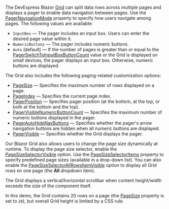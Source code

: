 The DevExpress Blazor [Grid](https://docs.devexpress.com/Blazor/403143/grid) can split data rows across multiple pages and displays a pager to enable data navigation between pages. Use the [PagerNavigationMode](https://docs.devexpress.com/Blazor/DevExpress.Blazor.DxGrid.PagerNavigationMode) property to specify how users navigate among pages. The following values are available:

* `InputBox` — The pager includes an input box. Users can enter the desired page value within it.
* `NumericButtons` — The pager includes numeric buttons.
* `Auto` (default) — If the number of pages is greater than or equal to the [PagerSwitchToInputBoxButtonCount](https://docs.devexpress.com/Blazor/DevExpress.Blazor.DxGrid.PagerSwitchToInputBoxButtonCount) value or the Grid is displayed on small devices, the pager displays an input box. Otherwise, numeric buttons are displayed.

The Grid also includes the following paging-related customization options:
* [PageSize](https://docs.devexpress.com/Blazor/DevExpress.Blazor.DxGrid.PageSize) — Specifies the maximum number of rows displayed on a page.
* [PageIndex](https://docs.devexpress.com/Blazor/DevExpress.Blazor.DxGrid.PageIndex) — Specifies the current page index.
* [PagerPosition](https://docs.devexpress.com/Blazor/DevExpress.Blazor.DxGrid.PagerPosition) — Specifies pager position (at the bottom, at the top, or both at the bottom and the top).
* [PagerVisibleNumericButtonCount](https://docs.devexpress.com/Blazor/DevExpress.Blazor.DxGrid.PagerVisibleNumericButtonCount) — Specifies the maximum number of numeric buttons displayed in the pager.
* [PagerAutoHideNavButtons](https://docs.devexpress.com/Blazor/DevExpress.Blazor.DxGrid.PagerAutoHideNavButtons) — Specifies whether the pager's arrow navigation buttons are hidden when all numeric buttons are displayed.
* [PagerVisible](https://docs.devexpress.com/Blazor/DevExpress.Blazor.DxGrid.PagerVisible) — Specifies whether the Grid displays the pager.

Our Blazor Grid also allows users to change the page size dynamically at runtime. To display the page size selector, enable the [PageSizeSelectorVisible](https://docs.devexpress.com/Blazor/DevExpress.Blazor.DxGrid.PageSizeSelectorVisible) option. Use the [PageSizeSelectorItems](https://docs.devexpress.com/Blazor/DevExpress.Blazor.DxGrid.PageSizeSelectorItems) property to specify predefined page sizes (available in a drop-down list). You can also enable the [PageSizeSelectorAllRowsItemVisible](https://docs.devexpress.com/Blazor/DevExpress.Blazor.DxGrid.PageSizeSelectorAllRowsItemVisible) option to display all Grid rows on one page (the **All** dropdown item).

The Grid displays a vertical/horizontal scrollbar when content height/width exceeds the size of the component itself.

In this demo, the Grid contains 20 rows on a page (the [PageSize](https://docs.devexpress.com/Blazor/DevExpress.Blazor.DxGrid.PageSize) property is set to `20`), but overall Grid height is limited by a CSS rule.


